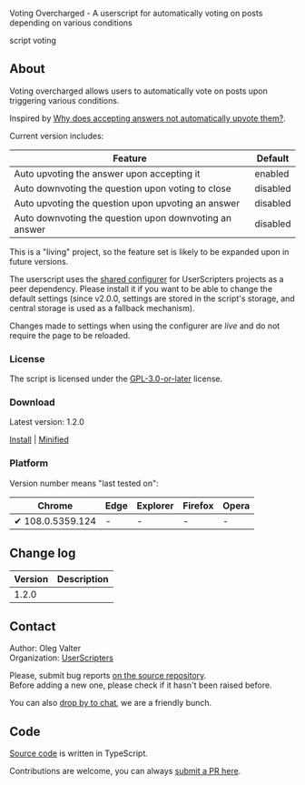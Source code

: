 Voting Overcharged - A userscript for automatically voting on posts depending on various conditions

script voting


<!-- thumbnail:  -->
<!-- version: 1.2.0 -->
<!-- tag: script -->
<!-- excerpt: A userscript for automatically voting on posts depending on various conditions. -->


## About

Voting overcharged allows users to automatically vote on posts upon triggering various conditions.

Inspired by [Why does accepting answers not automatically upvote them?](https://meta.stackoverflow.com/q/422246).

Current version includes:

| Feature                                                | Default  |
| ------------------------------------------------------ | -------- |
| Auto upvoting the answer upon accepting it             | enabled  |
| Auto downvoting the question upon voting to close      | disabled |
| Auto upvoting the question upon upvoting an answer     | disabled |
| Auto downvoting the question upon downvoting an answer | disabled |

This is a "living" project, so the feature set is likely to be expanded upon in future versions.

The userscript uses the [shared configurer](https://stackapps.com/q/9403/78873) for UserScripters projects as a peer dependency.
Please install it if you want to be able to change the default settings (since v2.0.0, settings are stored in the script's storage, and central storage is used as a fallback mechanism).

Changes made to settings when using the configurer are *live* and do not require the page to be reloaded.

### License

The script is licensed under the [GPL-3.0-or-later](https://spdx.org/licenses/GPL-3.0-or-later) license.

### Download

Latest version: 1.2.0

[Install](https://github.com/userscripters/voting-overcharged/raw/master/dist/modern/index.user.js) | [Minified](https://github.com/userscripters/voting-overcharged/raw/master/dist/modern/index.min.user.js)


### Platform

Version number means "last tested on":

| Chrome | Edge | Explorer | Firefox | Opera |
| - | - | - | - | - |
| ✔ 108.0.5359.124 | - | - | - | - |

## Change log

| Version    | Description |
| ---------- | ----------- |
| 1.2.0 |             |

## Contact

Author: Oleg Valter
<br>Organization: [UserScripters](https://github.com/userscripters)

Please, submit bug reports [on the source repository](https://github.com/userscripters/voting-overcharged/issues).
<br>Before adding a new one, please check if it hasn't been raised before.

You can also [drop by to chat](https://chat.stackoverflow.com/rooms/214345), we are a friendly bunch.

## Code

[Source code](https://github.com/userscripters/voting-overcharged/blob/master/src/index.ts) is written in TypeScript.

Contributions are welcome, you can always [submit a PR here](https://github.com/userscripters/voting-overcharged/pulls).
